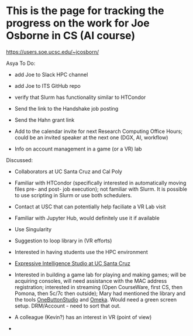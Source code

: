 # This is the page for tracking the progress on the work for Joe Osborne in CS (AI course)

https://users.soe.ucsc.edu/~jcosborn/

Asya To Do:

- add Joe to Slack HPC channel


- add Joe to ITS GitHub repo


- verify that Slurm has functionality similar to HTCondor


- Send the link to the Handshake job posting


- Send the Hahn grant link


- Add to the calendar invite for next Research Computing Office Hours; could be an invited speaker at the next one (DGX, AI, workflow)


- Info on account management in a game (or a VR) lab


Discussed:

- Collaborators at UC Santa Cruz and Cal Poly


- Familiar with HTCondor (specifically interested in automatically moving files pre- and post- job execution); not familiar with Slurm. It is possible to use scripting in Slurm or use both schedulers.


- Contact at USC that can potentially help faciliate a VR Lab visit


- Familiar with Jupyter Hub, would definitely use it if available


- Use Singularity


- Suggestion to loop library in (VR efforts)


- Interested in having students use the HPC environment


- [Expressive Intelligence Studio at UC Santa Cruz](https://games.soe.ucsc.edu/eis)


- Interested in building a game lab for playing and making games; will be acquiring consoles, will need assistance with the MAC address registration; interested in streaming (Open CourseWare, first CS, then Pomona, then 5c/7c then outside); Mary had mentioned the library and the tools [OneButtonStudio](https://onebutton.psu.edu/) and [Omeka](https://omeka.org/). Would need a green screen setup. DRM/Account - need to sort that out.


- A colleague (Kevin?) has an interest in VR (point of view)


- 
